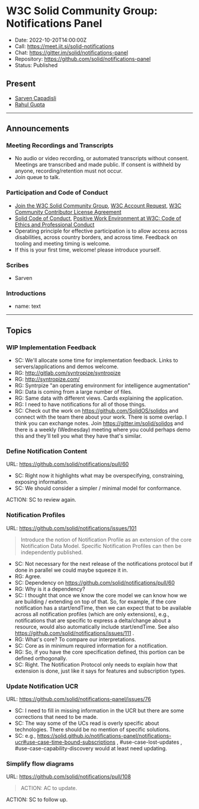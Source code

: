 # W3C Solid Community Group: Notifications Panel

* Date: 2022-10-20T14:00:00Z
* Call: https://meet.jit.si/solid-notifications
* Chat: https://gitter.im/solid/notifications-panel
* Repository: https://github.com/solid/notifications-panel
* Status: Published


## Present
* [Sarven Capadisli](https://csarven.ca/#i)
* [Rahul Gupta](https://cxres.pages.dev)

---

## Announcements

### Meeting Recordings and Transcripts
* No audio or video recording, or automated transcripts without consent. Meetings are transcribed and made public. If consent is withheld by anyone, recording/retention must not occur.
* Join queue to talk.


### Participation and Code of Conduct
* [Join the W3C Solid Community Group](https://www.w3.org/community/solid/join), [W3C Account Request](http://www.w3.org/accounts/request), [W3C Community Contributor License Agreement](https://www.w3.org/community/about/agreements/cla/)
* [Solid Code of Conduct](https://github.com/solid/process/blob/main/code-of-conduct.md), [Positive Work Environment at W3C: Code of Ethics and Professional Conduct](https://www.w3.org/Consortium/cepc/)
* Operating principle for effective participation is to allow access across disabilities, across country borders, and across time. Feedback on tooling and meeting timing is welcome.
* If this is your first time, welcome! please introduce yourself.


### Scribes
* Sarven

### Introductions

* name: text

---

## Topics


### WIP Implementation Feedback
* SC: We'll allocate some time for implementation feedback. Links to servers/applications and demos welcome.
* RG: http://gitlab.com/syntropize/syntropize
* RG: http://syntropize.com/
* RG: Syntrpize "an operating environment for intelligence augmentation"
* RG: Data is coming from a large number of files.
* RG: Same data with different views. Cards explaining the application.
* RG: I need to have notifications for all of those things.
* SC: Check out the work on https://github.com/SolidOS/solidos and connect with the team there about your work. There is some overlap. I think you can exchange notes. Join https://gitter.im/solid/solidos and there is a weekly (Wednesday) meeting where you could perhaps demo this and they'll tell you what they have that's similar.



### Define Notification Content
URL: https://github.com/solid/notifications/pull/60

* SC: Right now it highlights what may be overspecifying, constraining, exposing information.
* SC: We should consider a simpler / minimal model for conformance.

ACTION: SC to review again.



### Notification Profiles
URL: https://github.com/solid/notifications/issues/101

>Introduce the notion of Notification Profile as an extension of the core Notification Data Model.
>Specific Notification Profiles can then be independently published.

* SC: Not necessary for the next release of the notifications protocol but if done in parallel we could maybe squeeze it in.
* RG: Agree.
* SC: Dependency on https://github.com/solid/notifications/pull/60
* RG: Why is it a dependency?
* SC: I thought that once we know the core model we can know how we are building / extending on top of that. So, for example, if the core notification has a start/endTime, then we can expect that to be available across all notification profiles (which are only extensions), e.g., notifications that are specific to express a delta/change about a resource, would also automatically include start/endTime. See also https://github.com/solid/notifications/issues/111 .
* RG: What's core? To compare our interpretations.
* SC: Core as in minimum required information for a notification.
* RG: So, if you have the core specification defined, this portion can be defined orthogonally.
* SC: Right. The Notification Protocol only needs to explain how that extension is done, just like it says for features and subscription types.



### Update Notification UCR
URL: https://github.com/solid/notifications-panel/issues/76

* SC: I need to fill in missing information in the UCR but there are some corrections that need to be made.
* SC: The way some of the UCs read is overly specific about technologies. There should be no mention of specific solutions.
* SC: e.g., https://solid.github.io/notifications-panel/notifications-ucr#use-case-time-bound-subscriptions , #use-case-lost-updates , #use-case-capability-discovery would at least need updating.



### Simplify flow diagrams
URL: https://github.com/solid/notifications/pull/108

>ACTION: AC to update.

ACTION: SC to follow up.

